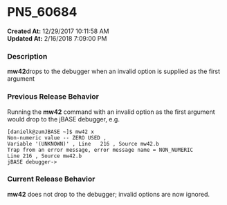 # PN5_60684

**Created At:** 12/29/2017 10:11:58 AM  
**Updated At:** 2/16/2018 7:09:00 PM  


### Description

**mw42**drops to the debugger when an invalid option is supplied as the first argument



### Previous Release Behavior

Running the **mw42** command with an invalid option as the first argument would drop to the jBASE debugger, e.g.

```
[danielk@zumJBASE ~]$ mw42 x
Non-numeric value -- ZERO USED ,
Variable '(UNKNOWN)' , Line   216 , Source mw42.b
Trap from an error message, error message name = NON_NUMERIC
Line 216 , Source mw42.b
jBASE debugger->
```



### Current Release Behavior

**mw42** does not drop to the debugger; invalid options are now ignored.
